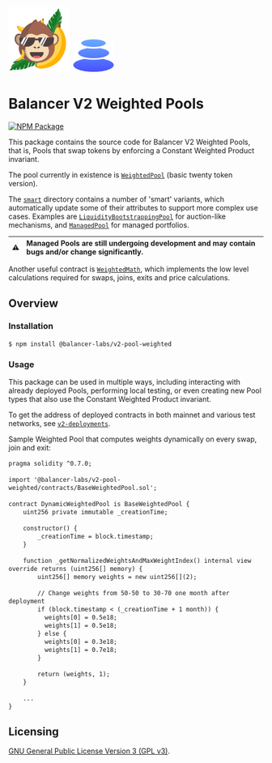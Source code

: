 # <img src="../../logo.svg" alt="ApeSwap" height="128px"> <img src="../../logo-b.svg" alt="Balancer" height="64px">

# Balancer V2 Weighted Pools

[![NPM Package](https://img.shields.io/npm/v/@balancer-labs/v2-pool-weighted.svg)](https://www.npmjs.org/package/@balancer-labs/v2-pool-weighted)

This package contains the source code for Balancer V2 Weighted Pools, that is, Pools that swap tokens by enforcing a Constant Weighted Product invariant.

The pool currently in existence is [`WeightedPool`](./contracts/WeightedPool.sol) (basic twenty token version).

The [`smart`](./contracts/smart) directory contains a number of 'smart' variants, which automatically update some of their attributes to support more complex use cases. Examples are [`LiquidityBootstrappingPool`](./contracts/smart/LiquidityBootstrappingPool.sol) for auction-like mechanisms, and [`ManagedPool`](./contracts/smart/ManagedPool.sol) for managed portfolios.

| :warning: | Managed Pools are still undergoing development and may contain bugs and/or change significantly. |
| --------- | :----------------------------------------------------------------------------------------------- |

Another useful contract is [`WeightedMath`](./contracts/WeightedMath.sol), which implements the low level calculations required for swaps, joins, exits and price calculations.

## Overview

### Installation

```console
$ npm install @balancer-labs/v2-pool-weighted
```

### Usage

This package can be used in multiple ways, including interacting with already deployed Pools, performing local testing, or even creating new Pool types that also use the Constant Weighted Product invariant.

To get the address of deployed contracts in both mainnet and various test networks, see [`v2-deployments`](../deployments).

Sample Weighted Pool that computes weights dynamically on every swap, join and exit:

```solidity
pragma solidity ^0.7.0;

import '@balancer-labs/v2-pool-weighted/contracts/BaseWeightedPool.sol';

contract DynamicWeightedPool is BaseWeightedPool {
    uint256 private immutable _creationTime;

    constructor() {
        _creationTime = block.timestamp;
    }

    function _getNormalizedWeightsAndMaxWeightIndex() internal view override returns (uint256[] memory) {
        uint256[] memory weights = new uint256[](2);

        // Change weights from 50-50 to 30-70 one month after deployment
        if (block.timestamp < (_creationTime + 1 month)) {
          weights[0] = 0.5e18;
          weights[1] = 0.5e18;
        } else {
          weights[0] = 0.3e18;
          weights[1] = 0.7e18;
        }

        return (weights, 1);
    }

    ...
}

```

## Licensing

[GNU General Public License Version 3 (GPL v3)](../../LICENSE).
